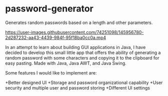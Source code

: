 # password-generator
Generates random passwords based on a length and other parameters. 




https://user-images.githubusercontent.com/74251098/145956780-2d287232-aa43-4439-984f-95f18ba0cc0a.mp4



In an attempt to learn about building GUI applications in Java, I have decided to develop this small little app that offers the ability of generating a random password with some characters and copying it to the clipboard for easy pasting. Made with Java, Java AWT, and Java Swing.

Some features I would like to implement are:

+Better designed UI
+Storage and password organizational capability
+User security and multiple user and password storing
+Different UI settings
